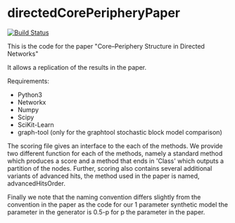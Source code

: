 # directedCorePeripheryPaper

[![Build Status](https://travis-ci.com/alan-turing-institute/directedCorePeripheryPaper.svg?token=pw8N1gt2RLaL63aPt8t3&branch=master)](https://travis-ci.com/alan-turing-institute/directedCorePeripheryPaper)

This is the code for the paper "Core–Periphery Structure in Directed Networks"

It allows a replication of the results in the paper. 

Requirements:
  * Python3
  * Networkx
  * Numpy
  * Scipy
  * SciKit-Learn
  * graph-tool (only for the graphtool stochastic block model comparison)

The scoring file gives an interface to the each of the methods. We provide two different function for each of the methods, namely a standard method which produces a score and a method that ends in 'Class' which outputs a partition of the nodes.
Further, scoring also contains several additional variants of advanced hits, the method used in the paper is named, advancedHitsOrder.

Finally we note that the naming convention differs slightly from the convention in the paper as the code for our 1 parameter synthetic model the parameter in the generator is 0.5-p for p the parameter in the paper.

